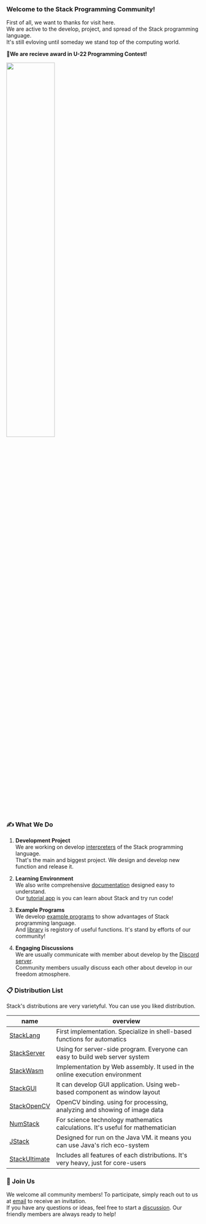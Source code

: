 ### Welcome to the Stack Programming Community!

First of all, we want to thanks for visit here. <br>
We are active to the develop, project, and spread of the Stack programming language.<br>
It's still evloving until someday we stand top of the computing world.

**🎉We are recieve award in U-22 Programming Contest!**

<img width="50%" src="https://stack-community.github.io/cert.jpg" />

### ✍ What We Do

1. **Development Project**<br>
   We are working on develop [interpreters](#-distribution-list) of the Stack programming language.<br>
   That's the main and biggest project. We design and develop new function and release it.

   
5. **Learning Environment**<br>
   We also write comprehensive [documentation](https://github.com/stack-community/documents) designed easy to understand.<br>
   Our [tutorial app](https://github.com/stack-community/stack-tutorial) is you can learn about Stack and try run code!

4. **Example Programs**<br>
   We develop [example programs](https://github.com/stack-community/examples) to show advantages of Stack programming language.<br>
   And [library](https://github.com/stack-community/library) is registory of useful functions. It's stand by efforts of our community!
   
7. **Engaging Discussions**<br>
   We are usually communicate with member about develop by the [Discord server](https://discord.gg/Yqwrzuh8jm).<br>
   Community members usually discuss each other about develop in our freedom atmosphere. <br>


### 📋 Distribution List
Stack's distributions are very varietyful. You can use you liked distribution.

|name|overview|
|-|-|
|[StackLang](https://github.com/stack-community/stack-lang)|First implementation. Specialize in shell-based functions for automatics|
|[StackServer](https://github.com/stack-community/stack-server)|Using for server-side program. Everyone can easy to build web server system|
|[StackWasm](https://github.com/stack-community/stack-wasm)|Implementation by Web assembly. It used in the online execution environment|
|[StackGUI](https://github.com/stack-community/stack-gui)|It can develop GUI application. Using web-based component as window layout|
|[StackOpenCV](https://github.com/stack-community/stack-opencv)|OpenCV binding. using for processing, analyzing and showing of image data|
|[NumStack](https://github.com/stack-community/stack-num)|For science technology mathematics calculations. It's useful for mathematician|
|[JStack](https://github.com/stack-community/stack-java)|Designed for run on the Java VM. it means you can use Java's rich eco-system |
|[StackUltimate](https://github.com/stack-community/stack-ultimate)|Includes all features of each distributions. It's very heavy, just for core-users|

### 👋 Join Us

We welcome all community members! To participate, simply reach out to us at [email](mailto:stack-community@proton.me) to receive an invitation.<br>
If you have any questions or ideas, feel free to start a [discussion](https://github.com/orgs/stack-community/discussions). Our friendly members are always ready to help!
